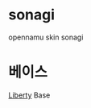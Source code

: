 # sonagi
opennamu skin sonagi

# 베이스
[Liberty](https://librewiki.net/wiki/%EB%A6%AC%EB%B8%8C%EB%A0%88_%EC%9C%84%ED%82%A4:%ED%98%84%EA%B4%80) Base

